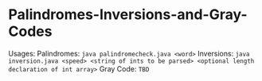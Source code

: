 # Palindromes-Inversions-and-Gray-Codes

Usages: 
Palindromes: `java palindromecheck.java <word>`
Inversions: `java inversion.java <speed> <string of ints to be parsed> <optional length declaration of int array>`
Gray Code: `TBD`